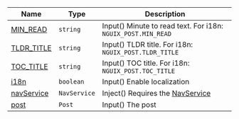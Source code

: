 <section id="main" data-note="AUTO-GENERATED CONTENT, DO NOT EDIT DIRECTLY!">

| Name                                                                                                    | Type                    | Description                                                                    |
| ------------------------------------------------------------------------------------------------------- | ----------------------- | ------------------------------------------------------------------------------ |
| [MIN_READ](https://nguix-starter.lamnhan.com/content/reference/classes/postcomponent.html#min_read)     | <code>string</code>     | Input() Minute to read text. For i18n: `NGUIX_POST.MIN_READ`                   |
| [TLDR_TITLE](https://nguix-starter.lamnhan.com/content/reference/classes/postcomponent.html#tldr_title) | <code>string</code>     | Input() TLDR title. For i18n: `NGUIX_POST.TLDR_TITLE`                          |
| [TOC_TITLE](https://nguix-starter.lamnhan.com/content/reference/classes/postcomponent.html#toc_title)   | <code>string</code>     | Input() TOC title. For i18n: `NGUIX_POST.TOC_TITLE`                            |
| [i18n](https://nguix-starter.lamnhan.com/content/reference/classes/postcomponent.html#i18n)             | <code>boolean</code>    | Input() Enable localization                                                    |
| [navService](https://nguix-starter.lamnhan.com/content/reference/classes/postcomponent.html#navservice) | <code>NavService</code> | Inject() Requires the [NavService](https://ngx-useful.lamnhan.com/service/nav) |
| [post](https://nguix-starter.lamnhan.com/content/reference/classes/postcomponent.html#post)             | <code>Post</code>       | Input() The post                                                               |

</section>
